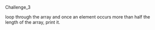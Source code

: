 Challenge_3

loop through the array and once an element occurs more than half the length of the array, print it.